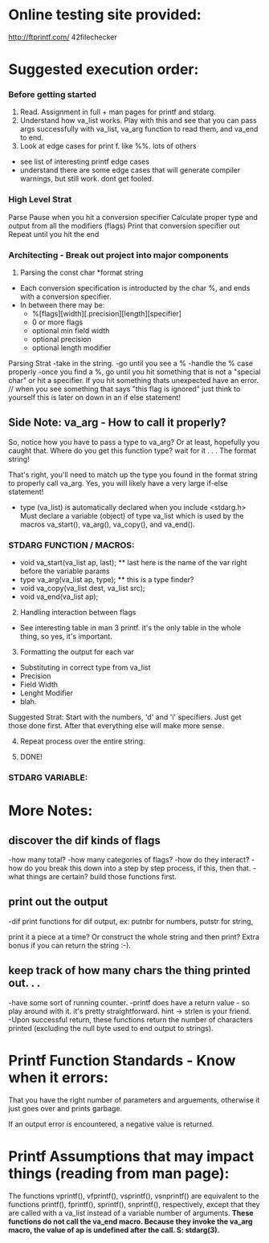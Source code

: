 # Online testing site provided:

http://ftprintf.com/
42filechecker

# Suggested execution order:

### Before getting started
1. Read.  Assignment in full + man pages for printf and stdarg.
2. Understand how va_list works.  Play with this and see that you can pass args
successfully with va_list, va_arg function to read them, and va_end to end.
3. Look at edge cases for print f.  like %%.  lots of others
* see list of interesting printf edge cases
* understand there are some edge cases that will generate compiler warnings, but
still work.  dont get fooled.

### High Level Strat

Parse
Pause when you hit a conversion specifier
Calculate proper type and output from all the modifiers (flags)
Print that conversion specifier out
Repeat until you hit the end


### Architecting - Break out project into major components

1. Parsing the const char *format string

* Each conversion specification is introducted by the char %, and ends with
a conversion specifier.
* In between there may be:
  * %[flags][width][.precision][length][specifier]
  * 0 or more flags
  * optional min field width
  * optional precision
  * optional length modifier

 Parsing Strat
-take in the string.
-go until you see a %
-handle the % case properly
-once you find a %, go until you hit something that is not a "special char"
or hit a specifier.  If you hit something thats unexpected have an error.
// when you see something that says "this flag is ignored" just think to yourself
this is later on down in an if else statement!

## **Side Note: va_arg - How to call it properly?**

So, notice how you have to pass a type to va_arg?  Or at least, hopefully you caught that. 
Where do you get this function type?
wait for it . . . 
The format string!

That's right, you'll need to match up the type you found in the format string to properly call va_arg.
Yes, you will likely have a very large if-else statement!

* type (va_list) is automatically declared when you include <stdarg.h>
Must declare a variable (object) of type va_list which is used by the macros va_start(), va_arg(), va_copy(), and va_end().

### STDARG FUNCTION / MACROS:
* void va_start(va_list ap, last);
** last here is the name of the var right before the variable params
* type va_arg(va_list ap, type);
** this is a type finder?
* void va_copy(va_list dest, va_list src);
* void va_end(va_list ap);

2. Handling interaction between flags
* See interesting table in man 3 printf.  it's the only table in the whole thing, so yes, it's important.

3. Formatting the output for each var
* Substituting in correct type from va_list
* Precision
* Field Width
* Lenght Modifier
* blah.

Suggested Strat:
Start with the numbers, 'd' and 'i' specifiers.  Just get those done first.  After that everything else will make more 
sense.

4. Repeat process over the entire string.

5. DONE!


### STDARG VARIABLE:

# More Notes:

## discover the dif kinds of flags
-how many total?
-how many categories of flags?
-how do they interact?
-how do you break this down into a step by step process, if this, then that.
-what things are certain?  build those functions first.

## print out the output
-dif print functions for dif output,
ex: putnbr for numbers, putstr for string, 

print it a piece at a time?  Or construct the whole string and then print?  Extra bonus if you can return the string :-).

## keep track of how many chars the thing printed out. . .
-have some sort of running counter.
-printf does have a return value - so play around with it.  it's pretty straightforward.  hint -> strlen is your friend.  
-Upon successful return, these functions return the number of characters printed 
(excluding the null byte used to end output to strings).

# Printf Function Standards - Know when it errors:
That you have the right number of parameters and arguements, otherwise it just goes over and prints garbage.

If an output error is encountered, a negative value is returned.


# Printf Assumptions that may impact things (reading from man page):
The functions vprintf(), vfprintf(), vsprintf(), vsnprintf() are equivalent to the functions printf(), fprintf(), sprintf(), snprintf(), respectively, except that they are called with a va_list instead of a variable number of arguments. 
**These functions do not call the va_end macro. Because they invoke the va_arg macro, the value of ap is undefined after the call. S: stdarg(3).**





